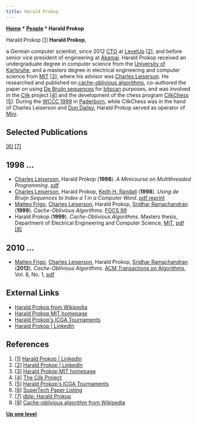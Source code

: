 ```yaml
---
title: Harald Prokop
---
```

**[Home](Home "Home") * [People](People "People") * Harald Prokop**

[](https://www.linkedin.com/in/prokop) Harald Prokop <a id="cite-note-1" href="#cite-ref-1">[1]</a>
**Harald Prokop**,

a German computer scientist, since 2012 [CTO](https://en.wikipedia.org/wiki/Chief_technology_officer) at [LevelUp](https://en.wikipedia.org/wiki/LevelUp) <a id="cite-note-2" href="#cite-ref-2">[2]</a>, and before senior vice president of engineering at [Akamai](https://en.wikipedia.org/wiki/Akamai_Technologies).
Harald Prokop received an undergraduate degree in computer science from the [University of Karlsruhe](https://en.wikipedia.org/wiki/University_of_Karlsruhe_%28TH%29), and a masters degree in electrical engineering and computer science from [MIT](Massachusetts_Institute_of_Technology "Massachusetts Institute of Technology") <a id="cite-note-3" href="#cite-ref-3">[3]</a>, where his advisor was [Charles Leiserson](Charles_Leiserson "Charles Leiserson").
He researched and published on [cache-oblivious algorithms](https://en.wikipedia.org/wiki/Cache-oblivious_algorithm), co-authored the paper on using [De Bruijn sequences](De_Bruijn_Sequence "De Bruijn Sequence") for [bitscan](BitScan "BitScan") purposes,
and was involved in the [Cilk](Cilk "Cilk") project <a id="cite-note-4" href="#cite-ref-4">[4]</a> and the development of the chess program [CilkChess](CilkChess "CilkChess") <a id="cite-note-5" href="#cite-ref-5">[5]</a>. During the [WCCC 1999](WCCC_1999 "WCCC 1999") in [Paderborn](https://en.wikipedia.org/wiki/Paderborn), while CilkChess was in the hand of Charles Leiserson and [Don Dailey](Don_Dailey "Don Dailey"), Harald Prokop served as operator of [Mini](Mini "Mini").

## Selected Publications

<a id="cite-note-6" href="#cite-ref-6">[6]</a> <a id="cite-note-7" href="#cite-ref-7">[7]</a>

## 1998 ...

- [Charles Leiserson](Charles_Leiserson "Charles Leiserson"), Harald Prokop (**1998**). *A Minicourse on Multithreaded Programming*. [pdf](http://supertech.csail.mit.edu/papers/minicourse.pdf)
- [Charles Leiserson](Charles_Leiserson "Charles Leiserson"), Harald Prokop, [Keith H. Randall](Keith_H._Randall "Keith H. Randall") (**1998**). *Using de Bruijn Sequences to Index a 1 in a Computer Word*. [pdf reprint](http://supertech.csail.mit.edu/papers/debruijn.pdf)
- [Matteo Frigo](Matteo_Frigo "Matteo Frigo"), [Charles Leiserson](Charles_Leiserson "Charles Leiserson"), Harald Prokop, [Sridhar Ramachandran](https://dblp.uni-trier.de/pers/hd/r/Ramachandran:Sridhar) (**1999**). *Cache-Oblivious Algorithms*. [FOCS 99](https://dblp.uni-trier.de/db/conf/focs/focs99.html)
- Harald Prokop (**1999**). *Cache-Oblivious Algorithms*. Masters thesis, Department of Electrical Engineering and Computer Science, [MIT](Massachusetts_Institute_of_Technology "Massachusetts Institute of Technology"), [pdf](http://supertech.csail.mit.edu/papers/Prokop99.pdf) <a id="cite-note-8" href="#cite-ref-8">[8]</a>

## 2010 ...

- [Matteo Frigo](Matteo_Frigo "Matteo Frigo"), [Charles Leiserson](Charles_Leiserson "Charles Leiserson"), Harald Prokop, [Sridhar Ramachandran](https://dblp.uni-trier.de/pers/hd/r/Ramachandran:Sridhar) (**2012**). *Cache-Oblivious Algorithms*. [ACM Transactions on Algorithms](ACM#TALG "ACM"), Vol. 8, No. 1, [pdf](http://supertech.csail.mit.edu/papers/FrigoLePr12.pdf)

## External Links

- [Harald Prokop from Wikipedia](https://en.wikipedia.org/wiki/Harald_Prokop)
- [Harald Prokop MIT homepage](http://people.csail.mit.edu/prokop/)
- [Harald Prokop's ICGA Tournaments](https://www.game-ai-forum.org/icga-tournaments/person.php?id=41)
- [Harald Prokop | LinkedIn](https://www.linkedin.com/in/prokop)

## References

1. <a id="cite-ref-1" href="#cite-note-1">[1]</a> [Harald Prokop | LinkedIn](https://www.linkedin.com/in/prokop)
1. <a id="cite-ref-2" href="#cite-note-2">[2]</a> [Harald Prokop | LinkedIn](https://www.linkedin.com/in/prokop)
1. <a id="cite-ref-3" href="#cite-note-3">[3]</a> [Harald Prokop MIT homepage](http://people.csail.mit.edu/prokop/)
1. <a id="cite-ref-4" href="#cite-note-4">[4]</a> [The Cilk Project](http://supertech.csail.mit.edu/cilk/)
1. <a id="cite-ref-5" href="#cite-note-5">[5]</a> [Harald Prokop's ICGA Tournaments](https://www.game-ai-forum.org/icga-tournaments/person.php?id=41)
1. <a id="cite-ref-6" href="#cite-note-6">[6]</a> [SuperTech Paper Listing](http://supertech.csail.mit.edu/papers.html)
1. <a id="cite-ref-7" href="#cite-note-7">[7]</a> [dblp: Harald Prokop](https://dblp.uni-trier.de/pers/hd/p/Prokop:Harald)
1. <a id="cite-ref-8" href="#cite-note-8">[8]</a> [Cache-oblivious algorithm from Wikipedia](https://en.wikipedia.org/wiki/Cache-oblivious_algorithm)

**[Up one level](People "People")**

